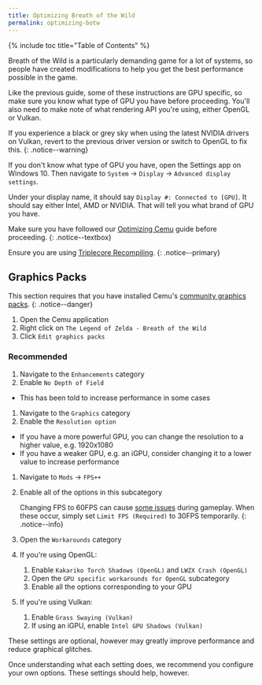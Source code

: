 ```yaml
---
title: Optimizing Breath of the Wild
permalink: optimizing-botw
---
```


{% include toc title="Table of Contents" %}

Breath of the Wild is a particularly demanding game for a lot of systems, so people have created modifications to help you get the best performance possible in the game.

Like the previous guide, some of these instructions are GPU specific, so make sure you know what type of GPU you have before proceeding. You'll also need to make note of what rendering API you're using, either OpenGL or Vulkan.

If you experience a black or grey sky when using the latest NVIDIA drivers on Vulkan, revert to the previous driver version or switch to OpenGL to fix this.
{: .notice--warning}

If you don't know what type of GPU you have, open the Settings app on Windows 10. Then navigate to `System` -> `Display` -> `Advanced display settings`.

Under your display name, it should say `Display #: Connected to [GPU]`. It should say either Intel, AMD or NVIDIA. That will tell you what brand of GPU you have.

Make sure you have followed our [Optimizing Cemu](optimizing-cemu) guide before proceeding.
{: .notice--textbox}

Ensure you are using [Triplecore Recompiling](optimizing-cemu).
{: .notice--primary}

## Graphics Packs

This section requires that you have installed Cemu's [community graphics packs](installing-cemu#configuration).
{: .notice--danger}

1. Open the Cemu application
1. Right click on `The Legend of Zelda - Breath of the Wild`
1. Click `Edit graphics packs`

### Recommended

1. Navigate to the `Enhancements` category
1. Enable `No Depth of Field`
  - This has been told to increase performance in some cases
1. Navigate to the `Graphics` category
1. Enable the `Resolution option`
  - If you have a more powerful GPU, you can change the resolution to a higher value, e.g. 1920x1080
  - If you have a weaker GPU, e.g. an iGPU, consider changing it to a lower value to increase performance
1. Navigate to `Mods` -> `FPS++`
1. Enable all of the options in this subcategory

    Changing FPS to 60FPS can cause [some issues](https://wiki.cemu.info/wiki/The_Legend_of_Zelda:_Breath_of_the_Wild#Issues_arising_by_using_FPS.2B.2B_or_static_FPS.2B.2B) during gameplay. When these occur, simply set `Limit FPS (Required)` to 30FPS temporarily.
    {: .notice--info}

1. Open the `Workarounds` category
1. If you're using OpenGL:
    1. Enable `Kakariko Torch Shadows (OpenGL)` and `LWZX Crash (OpenGL)`
    1. Open the `GPU specific workarounds for OpenGL` subcategory
    1. Enable all the options corresponding to your GPU
1. If you're using Vulkan:
    1. Enable `Grass Swaying (Vulkan)`
    1. If using an iGPU, enable `Intel GPU Shadows (Vulkan)`

These settings are optional, however may greatly improve performance and reduce graphical glitches.

Once understanding what each setting does, we recommend you configure your own options. These settings should help, however.
